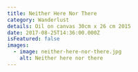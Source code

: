 ```yaml
---
title: Neither Here Nor There
category: Wanderlust
details: Oil on canvas 30cm x 26 cm 2015
date: 2017-08-25T14:36:00.000Z
isFeatured: false
images:
  - image: neither-here-nor-there.jpg
    alt: Neither here nor there
---
```

